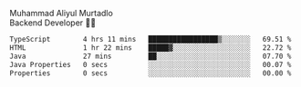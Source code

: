 Muhammad Aliyul Murtadlo
<br>
Backend Developer 👨‍💻
<br>
<!--START_SECTION:waka-->

```txt
TypeScript        4 hrs 11 mins   █████████████████▒░░░░░░░   69.51 %
HTML              1 hr 22 mins    █████▓░░░░░░░░░░░░░░░░░░░   22.72 %
Java              27 mins         ██░░░░░░░░░░░░░░░░░░░░░░░   07.70 %
Java Properties   0 secs          ░░░░░░░░░░░░░░░░░░░░░░░░░   00.07 %
Properties        0 secs          ░░░░░░░░░░░░░░░░░░░░░░░░░   00.00 %
```

<!--END_SECTION:waka-->
